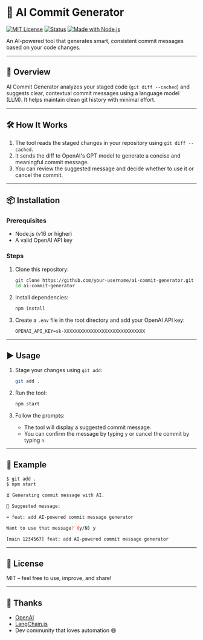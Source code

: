 # 🧠 AI Commit Generator

[![MIT License](https://img.shields.io/badge/license-MIT-blue.svg)](LICENSE)
[![Status](https://img.shields.io/badge/status-in%20progress-yellow.svg)]()
[![Made with Node.js](https://img.shields.io/badge/made%20with-Node.js-brightgreen.svg)]()

An AI-powered tool that generates smart, consistent commit messages based on your code changes.

---

## 🚀 Overview

AI Commit Generator analyzes your staged code (`git diff --cached`) and suggests clear, contextual commit messages using a language model (LLM). It helps maintain clean git history with minimal effort.

---

## 🛠️ How It Works

1. The tool reads the staged changes in your repository using `git diff --cached`.
2. It sends the diff to OpenAI's GPT model to generate a concise and meaningful commit message.
3. You can review the suggested message and decide whether to use it or cancel the commit.

---

## 📦 Installation

### Prerequisites

- Node.js (v16 or higher)
- A valid OpenAI API key

### Steps

1. Clone this repository:

   ```bash
   git clone https://github.com/your-username/ai-commit-generator.git
   cd ai-commit-generator
   ```

2. Install dependencies:

   ```bash
   npm install
   ```

3. Create a `.env` file in the root directory and add your OpenAI API key:

   ```env
   OPENAI_API_KEY=sk-XXXXXXXXXXXXXXXXXXXXXXXXXXXXXX
   ```

---

## ▶️ Usage

1. Stage your changes using `git add`:

   ```bash
   git add .
   ```

2. Run the tool:

   ```bash
   npm start
   ```

3. Follow the prompts:
   - The tool will display a suggested commit message.
   - You can confirm the message by typing `y` or cancel the commit by typing `n`.

---

## 📝 Example

```bash
$ git add .
$ npm start

⏳ Generating commit message with AI.

💬 Suggested message:

➡️ feat: add AI-powered commit message generator

Want to use that message? (y/N) y

[main 1234567] feat: add AI-powered commit message generator
```

---

## 📄 License

MIT – feel free to use, improve, and share!

---

## 🙌 Thanks

- [OpenAI](https://platform.openai.com/)
- [LangChain.js](https://js.langchain.com/)
- Dev community that loves automation 😄

